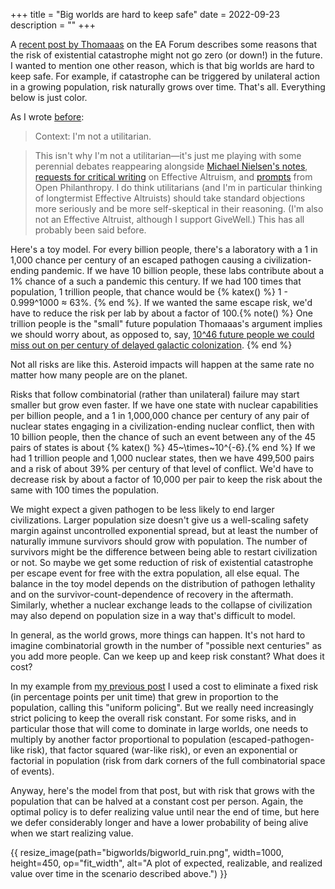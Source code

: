 +++
title = "Big worlds are hard to keep safe"
date = 2022-09-23
description = ""
+++

A [recent post by Thomaaas](https://forum.effectivealtruism.org/posts/zLZMsthcqfmv5J6Ev/the-discount-rate-is-not-zero) on the EA Forum describes some reasons that the risk of existential catastrophe might not go zero (or down!) in the future.  I wanted to mention one other reason, which is that big worlds are hard to keep safe. For example, if catastrophe can be triggered by unilateral action in a growing population, risk naturally grows over time. That's all. Everything below is just color.

As I wrote [before](../repugnant):

> Context: I'm not a utilitarian. 

> This isn't why I'm not a utilitarian—it's just me playing with some perennial debates reappearing alongside [Michael Nielsen's notes](https://michaelnotebook.com/eanotes/), [requests for critical writing](https://forum.effectivealtruism.org/posts/8hvmvrgcxJJ2pYR4X/announcing-a-contest-ea-criticism-and-red-teaming) on Effective Altruism, and [prompts](https://www.openphilanthropy.org/blog/cause-exploration-prizes) from Open Philanthropy. I do think utilitarians (and I'm in particular thinking of longtermist Effective Altruists) should take standard objections more seriously and be more self-skeptical in their reasoning. (I'm also not an Effective Altruist, although I support GiveWell.) This has all probably been said before.

Here's a toy model. For every billion people, there's a laboratory with a 1 in 1,000 chance per century of an escaped pathogen causing a civilization-ending pandemic. If we have 10 billion people, these labs contribute about a 1% chance of a such a pandemic this century. If we had 100 times that population, 1 trillion people, that chance would be {% katex() %} 1 - 0.999^1000 ≈ 63\%. {% end %}. If we wanted the same escape risk, we'd have to reduce the risk per lab by about a factor of 100.{% note() %} One trillion people is the "small" future population Thomaaas's argument implies we should worry about, as opposed to, say,  [10^46 future people we could miss out on per century of delayed galactic colonization](https://nickbostrom.com/astronomical/waste). {% end %}

Not all risks are like this. Asteroid impacts will happen at the same rate no matter how many people are on the planet.

Risks that follow combinatorial (rather than unilateral) failure may start smaller but grow even faster. If we have one state with nuclear capabilities per billion people, and a 1 in 1,000,000 chance per century of any pair of nuclear states engaging in a civilization-ending nuclear conflict, then with 10 billion people, then the chance of such an event between any of the 45 pairs of states is about {% katex() %} 45~\times~10^{-6}.{% end %} If we had 1 trillion people and 1,000 nuclear states, then we have 499,500 pairs and a risk of about 39% per century of that level of conflict. We'd have to decrease risk by about a factor of 10,000
per pair to keep the risk about the same with 100 times the population.

We might expect a given pathogen to be less likely to end larger civilizations. Larger population size doesn't give us a well-scaling safety margin against uncontrolled exponential spread, but at least the number of naturally immune survivors should grow with population. The number of survivors might be the difference between being able to restart civilization or not. So maybe we get some reduction of risk of existential catastrophe per escape event for free with the extra population, all else equal. The balance in the toy model depends on the distribution of pathogen lethality and on the survivor-count-dependence of recovery in the aftermath. Similarly, whether a nuclear exchange leads to the collapse of civilization may also depend on population size in a way that's difficult to model.

In general, as the world grows, more things can happen. It's not hard to imagine combinatorial growth in the number of "possible next centuries" as you add more people. Can we keep up and keep risk constant? What does it cost?

In my example from [my previous post](../repugnant) I used a cost to eliminate a fixed risk (in percentage points per unit time) that grew in proportion to the population, calling this "uniform policing". But we really need increasingly strict policing to keep the overall risk constant. For some risks, and in particular those that will come to dominate in large worlds, one needs to multiply by another factor proportional to population (escaped-pathogen-like risk), that factor squared (war-like risk), or even an exponential or factorial in population (risk from dark corners of the full combinatorial space of events).

Anyway, here's the model from that post, but with risk that grows with the population that can be halved at a constant cost per person. Again, the optimal policy is to defer realizing value until near the end of time, but here we defer considerably longer and have a lower probability of being alive when we start realizing value.

{{ resize_image(path="bigworlds/bigworld_ruin.png", width=1000, height=450, op="fit_width", alt="A plot of expected, realizable, and realized value over time in the scenario described above.") }}